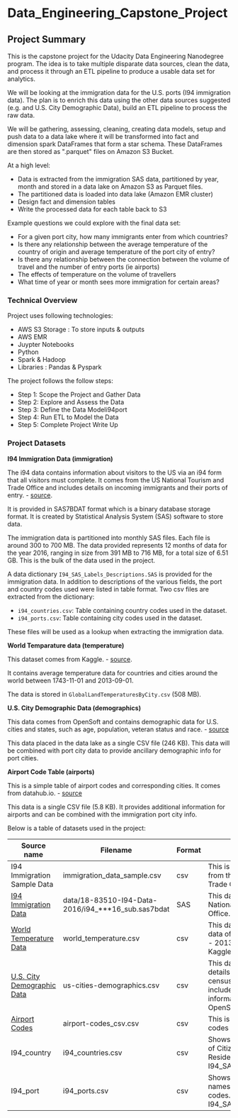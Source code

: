 # Data_Engineering_Capstone_Project


## Project Summary

This is the capstone project for the Udacity Data Engineering Nanodegree program. The idea is to take multiple disparate data sources, clean the data, and process it through an ETL pipeline to produce a usable data set for analytics.

We will be looking at the immigration data for the U.S. ports (I94 immigration data). The plan is to enrich this data using the other data sources suggested (e.g. and U.S. City Demographic Data), build an ETL pipeline to process the raw data. 

We will be gathering, assessing, cleaning, creating data models, setup and push data to a data lake where it will be transformed into fact and dimension spark DataFrames that form a star schema. These DataFrames are then stored as ".parquet" files on Amazon S3 Bucket.

At a high level:

- Data is extracted from the immigration SAS data, partitioned by year, month and stored in a data lake on Amazon S3 as Parquet files.
- The partitioned data is loaded into data lake (Amazon EMR cluster)
- Design fact and dimension tables
- Write the processed data for each table back to S3


Example questions we could explore with the final data set:

+ For a given port city, how many immigrants enter from which countries?
+ Is there any relationship between the average temperature of the country of origin and average temperature of the port city of entry?
+ Is there any relationship between the connection between the volume of travel and the number of entry ports (ie airports)
+ The effects of temperature on the volume of travellers
+ What time of year or month sees more immigration for certain areas?


### Technical Overview
Project uses following technologies:

+ AWS S3 Storage : To store inputs & outputs
+ AWS EMR
+ Juypter Notebooks
+ Python
+ Spark & Hadoop
+ Libraries : Pandas & Pyspark


The project follows the follow steps:
* Step 1: Scope the Project and Gather Data
* Step 2: Explore and Assess the Data
* Step 3: Define the Data Modeli94port
* Step 4: Run ETL to Model the Data
* Step 5: Complete Project Write Up


### Project Datasets

**I94 Immigration Data (immigration)** 

The i94 data contains information about visitors to the US via an i94 form that all visitors must complete. It comes from the US National Tourism and Trade Office and includes details on incoming immigrants and their ports of entry. - [source](https://www.trade.gov/national-travel-and-tourism-office). 

It is provided in SAS7BDAT format which is a binary database storage format. It is created by Statistical Analysis System (SAS) software to store data.

The immigration data is partitioned into monthly SAS files. Each file is around 300 to 700 MB. The data provided represents 12 months of data for the year 2016, ranging in size from 391 MB to 716 MB, for a total size of 6.51 GB. This is the bulk of the data used in the project.

A data dictionary ```I94_SAS_Labels_Descriptions.SAS``` is provided for the immigration data. In addition to descriptions of the various fields, the port and country codes used were listed in table format. Two csv files are extracted from the dictionary: 

* ```i94_countries.csv```: Table containing country codes used in the dataset.
* ```i94_ports.csv```: Table containing city codes used in the dataset.

These files will be used as a lookup when extracting the immigration data.

**World Temparature data (temperature)** 

This dataset comes from Kaggle. - [source](https://www.kaggle.com/berkeleyearth/climate-change-earth-surface-temperature-data).

It contains average temperature data for countries and cities around the world between 1743-11-01 and 2013-09-01.

The data is stored in ```GlobalLandTemperaturesByCity.csv``` (508 MB).

**U.S. City Demographic Data (demographics)**

This data comes from OpenSoft and contains demographic data for U.S. cities and states, such as age, population, veteran status and race. - [source](https://public.opendatasoft.com/explore/dataset/us-cities-demographics/export/)

This data placed in the data lake as a single CSV file (246 KB). This data will be combined with port city data to provide ancillary demographic info for port cities.

**Airport Code Table (airports)**

This is a simple table of airport codes and corresponding cities. It comes from datahub.io. - [source](https://datahub.io/core/airport-codes#data)

This data is a single CSV file (5.8 KB). It provides additional information for airports and can be combined with the immigration port city info.


Below is a table of datasets used in the project:
<table>
<thead>
<tr>
<th>Source name</th>
<th>Filename</th>
<th>Format</th>
<th>Description</th>
</tr>
</thead>
<tbody>
<tr>
<td>I94 Immigration Sample Data</td>
<td>immigration_data_sample.csv</td>
<td>csv</td>
<td>This is a sample data which is from the US National Tourism and Trade Office.</td>
</tr>
<tr>
<td><a href="https://travel.trade.gov/research/reports/i94/historical/2016.html">I94 Immigration Data</a></td>
<td>data/18-83510-I94-Data-2016/i94_***16_sub.sas7bdat</td>
<td>SAS</td>
<td>This data comes from the US National Tourism and Trade Office.</td>
</tr>
<tr>
<td><a href="https://www.kaggle.com/berkeleyearth/climate-change-earth-surface-temperature-data">World Temperature Data</a></td>
<td>world_temperature.csv</td>
<td>csv</td>
<td>This dataset contains temperature data of various cities from 1700&#39;s - 2013. This dataset came from Kaggle.</td>
</tr>
<tr>
<td><a href="https://public.opendatasoft.com/explore/dataset/us-cities-demographics/export/">U.S. City Demographic Data</a></td>
<td>us-cities-demographics.csv</td>
<td>csv</td>
<td>This dataset contains population details of all US Cities and census-designated places includes gender &amp; race informatoin. This data came from OpenSoft.</td>
</tr>
<tr>
<td><a href="https://datahub.io/core/airport-codes#data">Airport Codes</a></td>
<td>airport-codes_csv.csv</td>
<td>csv</td>
<td>This is a simple table of airport codes and corresponding cities.</td>
</tr>
<tr>
<td>I94_country</td>
<td>i94_countries.csv</td>
<td>csv</td>
<td>Shows corresponding i94 Country of Citizenship &amp; Country of Residence codes. Source : I94_SAS_Labels_Descriptions.SAS</td>
</tr>
<tr>
<td>I94_port</td>
<td>i94_ports.csv</td>
<td>csv</td>
<td>Shows US Port of Entry city names and their corresponding codes. Source : I94_SAS_Labels_Descriptions.SAS</td>
</tr>
</tbody>
</table>
